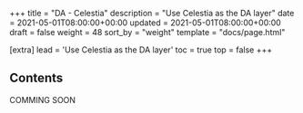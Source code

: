 +++
title = "DA - Celestia"
description = "Use Celestia as the DA layer"
date = 2021-05-01T08:00:00+00:00
updated = 2021-05-01T08:00:00+00:00
draft = false
weight = 48
sort_by = "weight"
template = "docs/page.html"

[extra]
lead = 'Use Celestia as the DA layer'
toc = true
top = false
+++

## Contents
COMMING SOON
